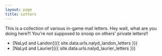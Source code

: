 ```yaml
---
layout: page
title: Letters
---
```


This is a collection of various in-game mail letters. Hey wait, what are you doing here?! You're not supposed to snoop on others' private letters!!

- [NaLyd and Landon]({{ site.data.urls.nalyd_landon_letters }})
- [NaLyd and Laurier]({{ site.data.urls.nalyd_laurier_letters }})


